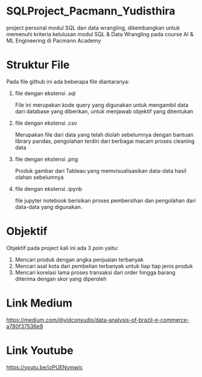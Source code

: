 # SQLProject_Pacmann_Yudisthira
project personal modul SQL dan data wrangling, dikembangkan untuk memenuhi kriteria kelulusan modul SQL & Data Wrangling pada course AI & ML Engineering di Pacmann Academy

# Struktur File

Pada file github ini ada beberapa file diantaranya:

1.  file dengan ekstensi .sql

    File ini merupakan kode query yang digunakan untuk mengambil data dari database yang diberikan, untuk menjawab objektif yang ditentukan
    
2.  file dengan ekstensi .csv

    Merupakan file dari data yang telah diolah sebelumnya dengan bantuan library pandas, pengolahan terdiri dari berbagai macam proses cleaning data
    
3.  file dengan ekstensi .png

    Produk gambar dari Tableau yang memvisualisasikan data-data hasil olahan sebelumnya
    
4. file dengan ekstensi .ipynb

    file jupyter notebook berisikan proses pembersihan dan pengolahan dari data-data yang digunakan.
    
# Objektif

Objektif pada project kali ini ada 3 poin yaitu:

1. Mencari produk dengan angka penjualan terbanyak
2. Mencari asal kota dari pembelian terbanyak untuk tiap tiap jenis produk
3. Mencari korelasi lama proses transaksi dari order hingga barang diterima dengan skor yang diperoleh

# Link Medium
https://medium.com/@vidconyudis/data-analysis-of-brazil-e-commerce-a780f37536e9

# Link Youtube
https://youtu.be/izPUENvmwic
